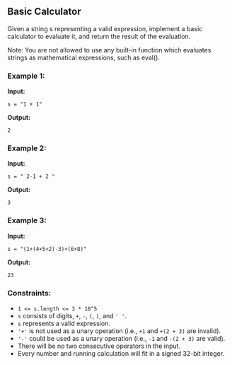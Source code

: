 ## Basic Calculator

Given a string s representing a valid expression, implement a basic calculator to evaluate it, and return the result of the evaluation.

Note: You are not allowed to use any built-in function which evaluates strings as mathematical expressions, such as eval().

### Example 1:

**Input:**
```plaintext
s = "1 + 1"
```
**Output:**
```plaintext
2
```

### Example 2:

**Input:**
```plaintext
s = " 2-1 + 2 "
```
**Output:**
```plaintext
3
```

### Example 3:

**Input:**
```plaintext
s = "(1+(4+5+2)-3)+(6+8)"
```
**Output:**
```plaintext
23
```

### Constraints:
- `1 <= s.length <= 3 * 10^5`
- `s` consists of digits, `+`, `-`, `(`, `)`, and `' '`.
- `s` represents a valid expression.
- `'+'` is not used as a unary operation (i.e., `+1` and `+(2 + 3)` are invalid).
- `'-'` could be used as a unary operation (i.e., `-1` and `-(2 + 3)` are valid).
- There will be no two consecutive operators in the input.
- Every number and running calculation will fit in a signed 32-bit integer.
